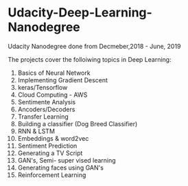# Udacity-Deep-Learning-Nanodegree

Udacity Nanodegree done from Decmeber,2018 - June, 2019

The projects cover the folloiwing topics in Deep Learning:

  1) Basics of Neural Network
  2) Implementing Gradient Descent
  3) keras/Tensorflow
  4) Cloud Computing - AWS 
  5) Sentimente Analysis
  6) Ancoders/Decoders 
  7) Transfer Learning 
  8) Building a classifier (Dog Breed Classifier)
  9) RNN & LSTM 
  10) Embeddings & word2vec 
  11) Sentiment Prediction 
  12) Generating a TV Script 
  13) GAN's, Semi- super vised learning 
  14) Generating faces using GAN's
  15) Reinforcement Learning 
  
  

